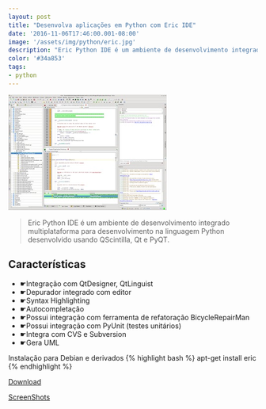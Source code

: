 ```yaml
---
layout: post
title: "Desenvolva aplicações em Python com Eric IDE"
date: '2016-11-06T17:46:00.001-08:00'
image: '/assets/img/python/eric.jpg'
description: "Eric Python IDE é um ambiente de desenvolvimento integrado multiplataforma para desenvolvimento na linguagem Python desenvolvido usando QScintilla, Qt e PyQT."
color: '#34a853'
tags:
- python
---
```


![Blog Linux Eric](/assets/img/python/eric.jpg)


> Eric Python IDE é um ambiente de desenvolvimento integrado multiplataforma para desenvolvimento na linguagem Python desenvolvido usando QScintilla, Qt e PyQT.

## Características

- ☛Integração com QtDesigner, QtLinguist
- ☛Depurador integrado com editor
- ☛Syntax Highlighting
- ☛Autocompletação
- ☛Possui integração com ferramenta de refatoração BicycleRepairMan
- ☛Possui integração com PyUnit (testes unitários)
- ☛Integra com CVS e Subversion
- ☛Gera UML

Instalação para Debian e derivados
{% highlight bash %}
apt-get install eric
{% endhighlight %}

[Download](http://eric-ide.python-projects.org/eric-download.html)

[ScreenShots](http://eric-ide.python-projects.org/eric-screenshots.html)

<script async src="https://pagead2.googlesyndication.com/pagead/js/adsbygoogle.js"></script>

<!-- Informat -->
<ins class="adsbygoogle"
 style="display:block"
 data-ad-client="ca-pub-2838251107855362"
 data-ad-slot="2327980059"
 data-ad-format="auto"
 data-full-width-responsive="true"></ins>

<script>
(adsbygoogle = window.adsbygoogle || []).push({});
</script>



